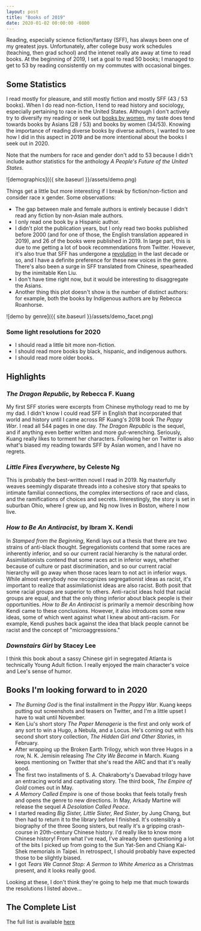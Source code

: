 ```yaml
---
layout: post
title: "Books of 2019"
date: 2020-01-02 00:00:00 -0800
---
```


Reading, especially science fiction/fantasy (SFF), has always been one of my greatest joys. Unfortunately, after college busy work schedules (teaching, then grad school) and the intenet really ate away at time to read books. At the beginning of 2019, I set a goal to read 50 books; I managed to get to 53 by reading consistently on my commutes with occasional binges. 

## Some Statistics

I read mostly for pleasure, and still mostly fiction and mostly SFF (43 / 53 books). When I do read non-fiction, I tend to read history and sociology, especially pertaining to race in the United States. Although I don't actively try to diversify my reading or seek out [books by women](https://triketora.com/2019/03/16/the-year-of-reading-female/), my taste does tend towards books by Asians (28 / 53) and books by women (34/53). Knowing the importance of reading diverse books by diverse authors, I wanted to see how I did in this aspect in 2019 and be more intentional about the books I seek out in 2020. 

Note that the numbers for race and gender don't add to 53 because I didn't include author statistics for the anthology *A People's Future of the United States.*

![demographics]({{ site.baseurl }}/assets/demo.png)  

Things get a little but more interesting if I break by fiction/non-fiction and consider race x gender. Some observations: 

- The gap between male and female authors is entirely because I didn't read any fiction by non-Asian male authors. 
- I only read one book by a Hispanic author. 
- I didn't plot the publication years, but I only read two books published before 2000 (and for one of those, the English translation appeared in 2019), and 26 of the books were published in 2019. In large part, this is due to me getting a lot of book recommendations from Twitter. However, it's also true that SFF has undergone a [revolution](https://www.wired.com/story/best-books-2010s-science-fiction-fantasy/) in the last decade or so, and I have a definite preference for these new voices in the genre. There's also been a surge in SFF translated from Chinese, spearheaded by the inimitable Ken Liu. 
- I don't have time right now, but it would be interesting to disaggregate the Asians. 
- Another thing this plot doesn't show is the number of distinct authors: for example, both the books by Indigenous authors are by Rebecca Roanhorse. 

![demo by genre]({{ site.baseurl }}/assets/demo_facet.png)  

### Some light resolutions for 2020

- I should read a little bit more non-fiction.
- I should read more books by black, hispanic, and indigenous authors. 
- I should read more older books. 


## Highlights

### *The Dragon Republic*, by Rebecca F. Kuang
My first SFF stories were excerpts from Chinese mythology read to me by my dad. I didn't know I could read SFF in English that incorporated that world and history until I came across RF Kuang's 2018 book *The Poppy War*. I read all 544 pages in one day. *The Dragon Republic* is the sequel, and if anything even better written and more gut-wrenching. Seriously, Kuang really likes to torment her characters. Following her on Twitter is also what's biased my reading towards SFF by Asian women, and I have no regrets. 

### *Little Fires Everywhere*, by Celeste Ng
This is probably the best-written novel I read in 2019. Ng masterfully weaves seemingly disparate threads into a cohesive story that speaks to intimate familial connections, the complex intersections of race and class, and the ramifications of choices and secrets. Interestingly, the story is set in suburban Ohio, where I grew up, and Ng now lives in Boston, where I now live. 

### *How to Be An Antiracist*, by Ibram X. Kendi
In *Stamped from the Beginning*, Kendi lays out a thesis that there are two strains of anti-black thought. Segregationists contend that some races are inherently inferior, and so our current racial hierarchy is the natural order. Assimilationists contend that some races act in inferior ways, whether because of culture or past discrimination, and so our current racial hierarchy will go away when those races learn to not act in inferior ways. While almost everybody now recognizes segregationist ideas as racist, it's important to realize that assimilationist ideas are also racist. Both posit that some racial groups are superior to others. Anti-racist ideas hold that racial groups are equal, and that the only thing inferior about black people is their opportunities. *How to Be An Antiracist* is primarily a memoir describing how Kendi came to these conclusions. However, it also introduces some new ideas, some of which went against what I knew about anti-racism. For example, Kendi pushes back against the idea that black people cannot be racist and the concept of "microaggressions."


<!--### Jade War

### The Calculating Stars

### A Memory Called Empire

### Empire of Sand

### Trail of Lightning


### City of Brass-->

### *Downstairs Girl* by Stacey Lee

I think this book about a sassy Chinese girl in segregated Atlanta is technically Young Adult fiction. I really enjoyed the main character's voice and Lee's sense of humor. 

## Books I'm looking forward to in 2020

- *The Burning God* is the final installment in the *Poppy War*. Kuang keeps putting out screenshots and teasers on Twitter, and I'm a little upset I have to wait until November. 
- Ken Liu's short story *The Paper Menagerie* is the first and only work of any sort to win a Hugo, a Nebula, and a Locus. He's coming out with his second short story collection, *The Hidden Girl and Other Stories*, in February. 
- After wrapping up the Broken Earth Trilogy, which won three Hugos in a row, N. K. Jemisin releasing *The City We Became* in March. Kuang keeps mentioning on Twitter that she's read the ARC and that it's really good. 
- The first two installments of S. A. Chakraborty's Daevabad trilogy have an entracing world and captivating story. The third book, *The Empire of Gold* comes out in May. 
- *A Memory Called Empire* is one of those books that feels totally fresh and opens the genre to new directions. In May, Arkady Martine will release the sequel *A Desolation Called Peace*. 
- I started reading *Big Sister, Little Sister, Red Sister*, by Jung Chang, but then had to return it to the library before I finished. It's ostensibly a biography of the three Soong sisters, but really it's a gripping crash-course in 20th-century Chinese history. I'd really like to know more Chinese history! From what I've read, I've already been questioning a lot of the bits I picked up from going to the Sun Yat-Sen and Chiang Kai-Shek memorials in Taipei. In retrospect, I should probably have expected those to be slightly biased. 
- I got *Tears We Cannot Stop: A Sermon to White America* as a Christmas present, and it looks really good. 

Looking at these, I don't think they're going to help me that much towards the resolutions I listed above...

## The Complete List

The full list is available [here](https://github.com/yangkky/books/blob/master/books.csv)